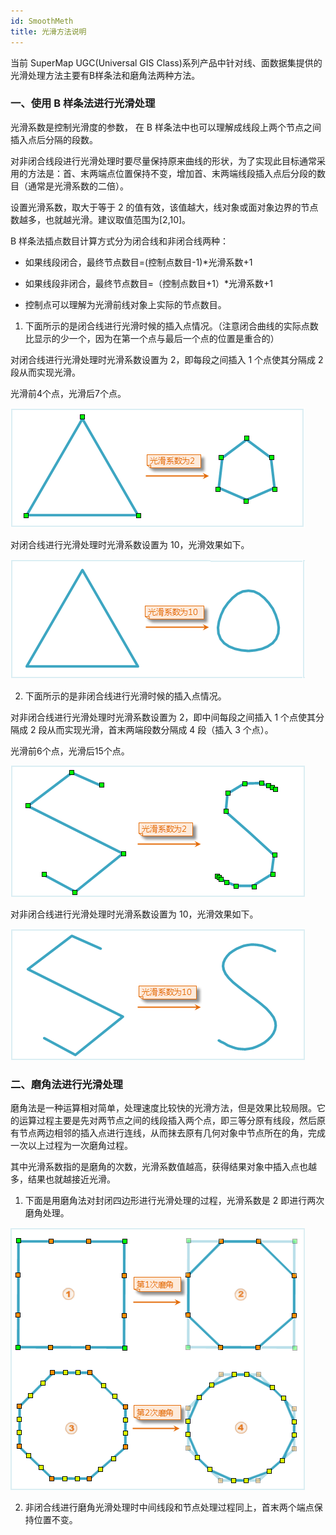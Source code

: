 ```yaml
---
id: SmoothMeth
title: 光滑方法说明  
---  
```

当前 SuperMap UGC(Universal GIS Class)系列产品中针对线、面数据集提供的光滑处理方法主要有B样条法和磨角法两种方法。



### 一、使用 **B 样条法进行光滑处理**



光滑系数是控制光滑度的参数， 在 B 样条法中也可以理解成线段上两个节点之间插入点后分隔的段数。




对非闭合线段进行光滑处理时要尽量保持原来曲线的形状，为了实现此目标通常采用的方法是：首、末两端点位置保持不变，增加首、末两端线段插入点后分段的数目（通常是光滑系数的二倍）。



设置光滑系数，取大于等于 2 的值有效，该值越大，线对象或面对象边界的节点数越多，也就越光滑。建议取值范围为[2,10]。



B 样条法插点数目计算方式分为闭合线和非闭合线两种：



* 如果线段闭合，最终节点数目=(控制点数目-1)*光滑系数+1

* 如果线段非闭合，最终节点数目=（控制点数目+1）*光滑系数+1

* 控制点可以理解为光滑前线对象上实际的节点数目。

1. 下面所示的是闭合线进行光滑时候的插入点情况。（注意闭合曲线的实际点数比显示的少一个，因为在第一个点与最后一个点的位置是重合的）



对闭合线进行光滑处理时光滑系数设置为 2，即每段之间插入 1 个点使其分隔成 2 段从而实现光滑。



光滑前4个点，光滑后7个点。



![](img/BLine1.png)



对闭合线进行光滑处理时光滑系数设置为 10，光滑效果如下。



![](img/BLine2.png)



2. 下面所示的是非闭合线进行光滑时候的插入点情况。



对非闭合线进行光滑处理时光滑系数设置为 2，即中间每段之间插入 1 个点使其分隔成 2 段从而实现光滑，首末两端段数分隔成 4 段（插入 3 个点）。



光滑前6个点，光滑后15个点。



![](img/BLine3.png)



对非闭合线进行光滑处理时光滑系数设置为 10，光滑效果如下。



![](img/BLine4.png)



### 二、磨角法进行光滑处理




磨角法是一种运算相对简单，处理速度比较快的光滑方法，但是效果比较局限。它的运算过程主要是先对两节点之间的线段插入两个点，即三等分原有线段，然后原有节点两边相邻的插入点进行连线，从而抹去原有几何对象中节点所在的角，完成一次以上过程为一次磨角过程。



其中光滑系数指的是磨角的次数，光滑系数值越高，获得结果对象中插入点也越多，结果也就越接近光滑。



1. 下面是用磨角法对封闭四边形进行光滑处理的过程，光滑系数是 2 即进行两次磨角处理。



![](img/Polish.png)



2. 非闭合线进行磨角光滑处理时中间线段和节点处理过程同上，首末两个端点保持位置不变。

